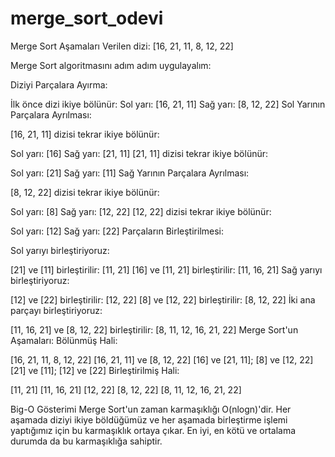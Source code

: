 # merge_sort_odevi

Merge Sort Aşamaları
Verilen dizi: [16, 21, 11, 8, 12, 22]

Merge Sort algoritmasını adım adım uygulayalım:

Diziyi Parçalara Ayırma:

İlk önce dizi ikiye bölünür:
Sol yarı: [16, 21, 11]
Sağ yarı: [8, 12, 22]
Sol Yarının Parçalara Ayrılması:

[16, 21, 11] dizisi tekrar ikiye bölünür:

Sol yarı: [16]
Sağ yarı: [21, 11]
[21, 11] dizisi tekrar ikiye bölünür:

Sol yarı: [21]
Sağ yarı: [11]
Sağ Yarının Parçalara Ayrılması:

[8, 12, 22] dizisi tekrar ikiye bölünür:

Sol yarı: [8]
Sağ yarı: [12, 22]
[12, 22] dizisi tekrar ikiye bölünür:

Sol yarı: [12]
Sağ yarı: [22]
Parçaların Birleştirilmesi:

Sol yarıyı birleştiriyoruz:

[21] ve [11] birleştirilir:
[11, 21]
[16] ve [11, 21] birleştirilir:
[11, 16, 21]
Sağ yarıyı birleştiriyoruz:

[12] ve [22] birleştirilir:
[12, 22]
[8] ve [12, 22] birleştirilir:
[8, 12, 22]
İki ana parçayı birleştiriyoruz:

[11, 16, 21] ve [8, 12, 22] birleştirilir:
[8, 11, 12, 16, 21, 22]
Merge Sort'un Aşamaları:
Bölünmüş Hali:

[16, 21, 11, 8, 12, 22]
[16, 21, 11] ve [8, 12, 22]
[16] ve [21, 11]; [8] ve [12, 22]
[21] ve [11]; [12] ve [22]
Birleştirilmiş Hali:

[11, 21]
[11, 16, 21]
[12, 22]
[8, 12, 22]
[8, 11, 12, 16, 21, 22]


Big-O Gösterimi
Merge Sort'un zaman karmaşıklığı 
O(nlogn)'dir. Her aşamada diziyi ikiye böldüğümüz ve her aşamada birleştirme işlemi yaptığımız için bu karmaşıklık ortaya çıkar. En iyi, en kötü ve ortalama durumda da bu karmaşıklığa sahiptir.